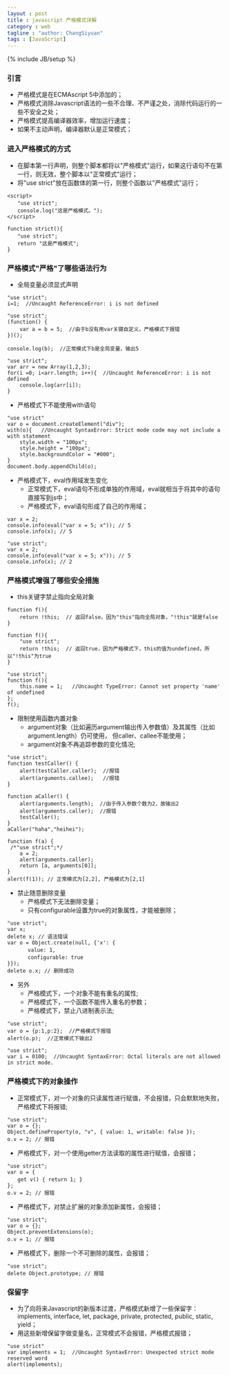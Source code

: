 ```yaml
---
layout : post
title : javascript 严格模式详解
category : web
tagline : "author: ChangSiyuan"
tags : [JavaScript]
---
```

{% include JB/setup %}

### 引言
- 严格模式是在ECMAscript 5中添加的；
- 严格模式消除Javascript语法的一些不合理、不严谨之处，消除代码运行的一些不安全之处；
- 严格模式提高编译器效率，增加运行速度；
- 如果不主动声明，编译器默认是正常模式；

### 进入严格模式的方式
- 在脚本第一行声明，则整个脚本都将以"严格模式"运行，如果这行语句不在第一行，则无效，整个脚本以"正常模式"运行；
- 将"use strict"放在函数体的第一行，则整个函数以"严格模式"运行；

```
<script>
　　"use strict";
　　console.log("这是严格模式。");
</script>
```

```
function strict(){
　　"use strict";
　　return "这是严格模式";
}
```

### 严格模式"严格"了哪些语法行为
- 全局变量必须显式声明

```
"use strict";
i=1;  //Uncaught ReferenceError: i is not defined
```

```
"use strict";
(function() {
    var a = b = 5;  //由于b没有用var关键自定义，严格模式下报错
})();

console.log(b);  //正常模式下b是全局变量，输出5
```

```
"use strict";
var arr = new Array(1,2,3);
for(i =0; i<arr.length; i++){  //Uncaught ReferenceError: i is not defined
    console.log(arr[i]);
}
```

- 严格模式下不能使用with语句

```
"use strict"
var o = document.createElement("div");
with(o){   //Uncaught SyntaxError: Strict mode code may not include a with statement
	style.width = "100px";
	style.height = "100px";
	style.backgroundColor = "#000";
}
document.body.appendChild(o);
```

- 严格模式下，eval作用域发生变化
  - 正常模式下，eval语句不形成单独的作用域，eval就相当于将其中的语句直接写到js中；
  - 严格模式下，eval语句形成了自己的作用域；

```
var x = 2;
console.info(eval("var x = 5; x")); // 5
console.info(x); // 5
```

```
"use strict";
var x = 2;
console.info(eval("var x = 5; x")); // 5
console.info(x); // 2
```

### 严格模式增强了哪些安全措施
- this关键字禁止指向全局对象

```
function f(){
    return !this;  // 返回false，因为"this"指向全局对象，"!this"就是false
}

function f(){ 
    "use strict";
    return !this;  // 返回true，因为严格模式下，this的值为undefined，所以"!this"为true
} 
```

```
"use strict";
function f(){
    this.name = 1;   //Uncaught TypeError: Cannot set property 'name' of undefined
};
f();  
```

- 限制使用函数内置对象
  - argument对象（比如遍历argument输出传入参数值）及其属性（比如argument.length）仍可使用， 但caller、callee不能使用；
  - argument对象不再追踪参数的变化情况;

```
"use strict";
function testCaller() {  
    alert(testCaller.caller);  //报错
    alert(arguments.callee);   //报错
}  

function aCaller() {  
    alert(arguments.length);  //由于传入参数个数为2，故输出2
    alert(arguments.caller);  //报错
    testCaller();
}  
aCaller("haha","heihei"); 
```

```
function f(a) {
 /*"use strict";*/
	a = 2;
	alert(arguments.caller);
	return [a, arguments[0]];
}
alert(f(1)); // 正常模式为[2,2], 严格模式为[2,1]
```

- 禁止随意删除变量
  - 严格模式下无法删除变量；
  - 只有configurable设置为true的对象属性，才能被删除；

```
"use strict";
var x;
delete x; // 语法错误
var o = Object.create(null, {'x': {
　　　　value: 1,
　　　　configurable: true
}});
delete o.x; // 删除成功
```

- 另外
  - 严格模式下，一个对象不能有重名的属性;
  - 严格模式下，一个函数不能传入重名的参数；
  - 严格模式下，禁止八进制表示法;

```
"use strict";
var o = {p:1,p:2};  //严格模式下报错
alert(o.p);  //正常模式下输出2
```

```
"use strict";
var i = 0100;  //Uncaught SyntaxError: Octal literals are not allowed in strict mode.
```

### 严格模式下的对象操作
- 正常模式下，对一个对象的只读属性进行赋值，不会报错，只会默默地失败，严格模式下将报错;

```
"use strict";
var o = {};
Object.defineProperty(o, "v", { value: 1, writable: false });
o.v = 2; // 报错
```

- 严格模式下，对一个使用getter方法读取的属性进行赋值，会报错；
```
"use strict";
var o = {
　　get v() { return 1; }
};
o.v = 2; // 报错
```

- 严格模式下，对禁止扩展的对象添加新属性，会报错；

```
"use strict";
var o = {};
Object.preventExtensions(o);
o.v = 1; // 报错
```

- 严格模式下，删除一个不可删除的属性，会报错；

```
"use strict";
delete Object.prototype; // 报错
```

### 保留字
- 为了向将来Javascript的新版本过渡，严格模式新增了一些保留字：implements, interface, let, package, private, protected, public, static, yield；
- 用这些新增保留字做变量名，正常模式不会报错，严格模式报错；

```
"use strict"
var implements = 1;  //Uncaught SyntaxError: Unexpected strict mode reserved word
alert(implements);
```


